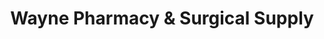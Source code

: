 ---
title: "Wayne Pharmacy & Surgical Supply"
url: /wayne/wayne-pharmacy-and-surgical-supply/
shop: medical supply
---